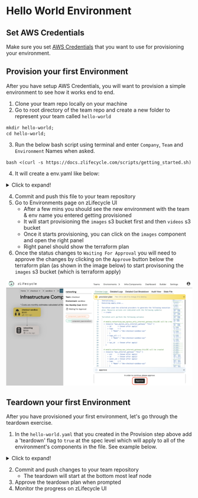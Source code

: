 # Hello World Environment

## Set AWS Credentials

Make sure you set [AWS Credentials](../settings/aws_credentials.md) that you want to use for provisioning your environment.

## Provision your first Environment

After you have setup AWS Credentials, you will want to provision a simple environment to see how it works end to end.

1. Clone your team repo locally on your machine
2. Go to root directory of the team repo and create a new folder to represent your team called `hello-world`
```
mkdir hello-world;
cd hello-world;
```

3. Run the below bash script using terminal and enter `Company`, `Team` and `Environment` Names when asked.

```
bash <(curl -s https://docs.zlifecycle.com/scripts/getting_started.sh)
```
4. It will create a env.yaml like below:
<details>
  <summary>Click to expand!</summary>
```yaml
apiVersion: stable.compuzest.com/v1
kind: Environment
metadata:
  name: zmart-checkout-hello-world
  namespace: zmart-config
spec:
  teamName: checkout
  envName: hello-world
  components:
    - name: images
      type: terraform
      module:
        source: aws
        name: s3-bucket
      variables:
        - name: bucket
          value: "zmart-checkout-hello-world-images-abcde"
    - name: videos
      type: terraform
      dependsOn: [images]
      module:
        source: aws
        name: s3-bucket
      variables:
        - name: bucket
          value: "zmart-checkout-hello-world-videos-vwxyz"
```
</details>

4. Commit and push this file to your team repository
5. Go to Environments page on zLifecycle UI
   * After a few mins you should see the new environment with the team & env name you entered getting provisioned
   * It will start provisioning the `images` s3 bucket first and then `videos` s3 bucket
   * Once it starts provisioning, you can click on the `images` component and open the right panel
   * Right panel should show the terraform plan
6. Once the status changes to `Waiting For Approval` you will need to approve the changes by clicking on the `Approve` button below the terraform plan (as shown in the image below) to start provisoning the `images` s3 bucket (which is terraform apply)

![sample-right-panel](../assets/images/sample-right-panel.png "Sample Right Panel")

## Teardown your first Environment

After you have provisioned your first environment, let's go through the teardown exercise.

1. In the `hello-world.yaml` that you created in the Provision step above add a 'teardown' flag to `true` at the spec level which will apply to all of the environment's components in the file. See example below.

<details>
  <summary>Click to expand!</summary>
```yaml
apiVersion: stable.compuzest.com/v1
kind: Environment
metadata:
  name: zmart-checkout-hello-world
  namespace: zmart-config
spec:
  teamName: checkout
  envName: hello-world
  teardown: true
  components:
    - name: images
      type: terraform
      module:
        source: aws
        name: s3-bucket
      variables:
        - name: bucket
          value: "zmart-checkout-hello-world-images-abcde"
    - name: videos
      type: terraform
      dependsOn: [images]
      module:
        source: aws
        name: s3-bucket
      variables:
        - name: bucket
          value: "zmart-checkout-hello-world-videos-vwxyz"
```
</details>

2. Commit and push changes to your team repository
    * The teardown will start at the bottom most leaf node
3. Approve the teardown plan when prompted
4. Monitor the progress on zLifecycle UI
